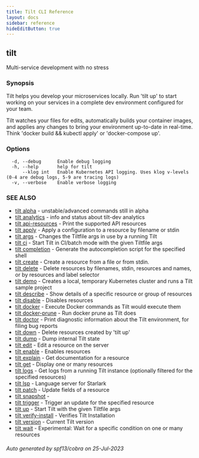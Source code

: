 ```yaml
---
title: Tilt CLI Reference
layout: docs
sidebar: reference
hideEditButton: true
---
```

## tilt

Multi-service development with no stress

### Synopsis


Tilt helps you develop your microservices locally.
Run 'tilt up' to start working on your services in a complete dev environment
configured for your team.

Tilt watches your files for edits, automatically builds your container images,
and applies any changes to bring your environment
up-to-date in real-time. Think 'docker build && kubectl apply' or 'docker-compose up'.


### Options

```
  -d, --debug      Enable debug logging
  -h, --help       help for tilt
      --klog int   Enable Kubernetes API logging. Uses klog v-levels (0-4 are debug logs, 5-9 are tracing logs)
  -v, --verbose    Enable verbose logging
```

### SEE ALSO

* [tilt alpha](tilt_alpha.html)	 - unstable/advanced commands still in alpha
* [tilt analytics](tilt_analytics.html)	 - info and status about tilt-dev analytics
* [tilt api-resources](tilt_api-resources.html)	 - Print the supported API resources
* [tilt apply](tilt_apply.html)	 - Apply a configuration to a resource by filename or stdin
* [tilt args](tilt_args.html)	 - Changes the Tiltfile args in use by a running Tilt
* [tilt ci](tilt_ci.html)	 - Start Tilt in CI/batch mode with the given Tiltfile args
* [tilt completion](tilt_completion.html)	 - Generate the autocompletion script for the specified shell
* [tilt create](tilt_create.html)	 - Create a resource from a file or from stdin.
* [tilt delete](tilt_delete.html)	 - Delete resources by filenames, stdin, resources and names, or by resources and label selector
* [tilt demo](tilt_demo.html)	 - Creates a local, temporary Kubernetes cluster and runs a Tilt sample project
* [tilt describe](tilt_describe.html)	 - Show details of a specific resource or group of resources
* [tilt disable](tilt_disable.html)	 - Disables resources
* [tilt docker](tilt_docker.html)	 - Execute Docker commands as Tilt would execute them
* [tilt docker-prune](tilt_docker-prune.html)	 - Run docker prune as Tilt does
* [tilt doctor](tilt_doctor.html)	 - Print diagnostic information about the Tilt environment, for filing bug reports
* [tilt down](tilt_down.html)	 - Delete resources created by 'tilt up'
* [tilt dump](tilt_dump.html)	 - Dump internal Tilt state
* [tilt edit](tilt_edit.html)	 - Edit a resource on the server
* [tilt enable](tilt_enable.html)	 - Enables resources
* [tilt explain](tilt_explain.html)	 - Get documentation for a resource
* [tilt get](tilt_get.html)	 - Display one or many resources
* [tilt logs](tilt_logs.html)	 - Get logs from a running Tilt instance (optionally filtered for the specified resources)
* [tilt lsp](tilt_lsp.html)	 - Language server for Starlark
* [tilt patch](tilt_patch.html)	 - Update fields of a resource
* [tilt snapshot](tilt_snapshot.html)	 - 
* [tilt trigger](tilt_trigger.html)	 - Trigger an update for the specified resource
* [tilt up](tilt_up.html)	 - Start Tilt with the given Tiltfile args
* [tilt verify-install](tilt_verify-install.html)	 - Verifies Tilt Installation
* [tilt version](tilt_version.html)	 - Current Tilt version
* [tilt wait](tilt_wait.html)	 - Experimental: Wait for a specific condition on one or many resources

###### Auto generated by spf13/cobra on 25-Jul-2023
